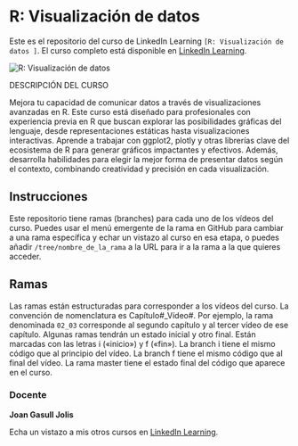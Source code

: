 # R: Visualización de datos

Este es el repositorio del curso de LinkedIn Learning `[R: Visualización de datos
]`. El curso completo está disponible en [LinkedIn Learning][lil-course-url].

![R: Visualización de datos][lil-thumbnail-url] 

DESCRIPCIÓN DEL CURSO

Mejora tu capacidad de comunicar datos a través de visualizaciones avanzadas en R. Este curso está diseñado para profesionales con experiencia previa en R que buscan explorar las posibilidades gráficas del lenguaje, desde representaciones estáticas hasta visualizaciones interactivas. Aprende a trabajar con ggplot2, plotly y otras librerías clave del ecosistema de R para generar gráficos impactantes y efectivos. Además, desarrolla habilidades para elegir la mejor forma de presentar datos según el contexto, combinando creatividad y precisión en cada visualización.

## Instrucciones

Este repositorio tiene ramas (branches) para cada uno de los vídeos del curso. Puedes usar el menú emergente de la rama en GitHub para cambiar a una rama específica y echar un vistazo al curso en esa etapa, o puedes añadir `/tree/nombre_de_la_rama` a la URL para ir a la rama a la que quieres acceder.

## Ramas

Las ramas están estructuradas para corresponder a los vídeos del curso. La convención de nomenclatura es Capítulo#_Vídeo#. Por ejemplo, la rama denominada `02_03` corresponde al segundo capítulo y al tercer vídeo de ese capítulo. Algunas ramas tendrán un estado inicial y otro final. Están marcadas con las letras i («inicio») y f («fin»). La branch i tiene el mismo código que al principio del vídeo. La branch f tiene el mismo código que al final del vídeo. La rama master tiene el estado final del código que aparece en el curso.


### Docente

**Joan Gasull Jolis**

Echa un vistazo a mis otros cursos en [LinkedIn Learning](https://www.linkedin.com/learning/instructors/joan-gasull-jolis).

[0]: # (Replace these placeholder URLs with actual course URLs)
[lil-course-url]: https://www.linkedin.com
[lil-thumbnail-url]: https://media.licdn.com/dms/image/v2/D4E0DAQE90JTrkV05jA/learning-public-crop_675_1200/B4EZf4ivjqHwAY-/0/1752221547384?e=2147483647&v=beta&t=d6YBwYVCHsiLm3oY9nvP072Q8bleKxDH39F0yMrOqvc

[1]: # (End of ES-Instruction ###############################################################################################)
